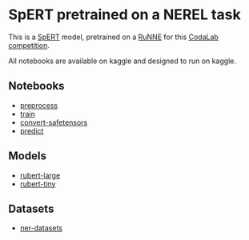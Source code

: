 # SpERT pretrained on a NEREL task
This is a [SpERT](https://github.com/lavis-nlp/spert) model, pretrained on a [RuNNE](https://huggingface.co/datasets/iluvvatar/RuNNE) for this [CodaLab competition](https://codalab.lisn.upsaclay.fr/competitions/18459).

All notebooks are available on kaggle and designed to run on kaggle.
## Notebooks
- [preprocess](https://www.kaggle.com/code/k1shin/spert-nerel-preprocess)
- [train](https://www.kaggle.com/code/k1shin/spert-nerel-train)
- [convert-safetensors](https://www.kaggle.com/code/k1shin/spert-nerel-convert-safetensors)
- [predict](https://www.kaggle.com/code/k1shin/spert-nerel-predict)
## Models
- [rubert-large](https://www.kaggle.com/models/k1shin/rubert-large-nerel)
- [rubert-tiny](https://www.kaggle.com/models/k1shin/rubert-tiny-nerel)
## Datasets
- [ner-datasets](https://www.kaggle.com/datasets/k1shin/ner-datasets)
